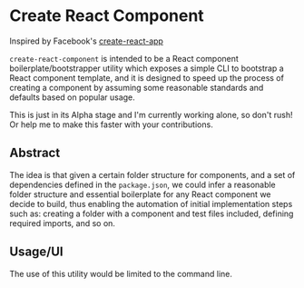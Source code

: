 # Create React Component

Inspired by Facebook's [create-react-app](https://github.com/facebook/create-react-app)

`create-react-component` is intended to be a React component boilerplate/bootstrapper utility which exposes a simple CLI to bootstrap a React component template, and it is designed to speed up the process of creating a component by assuming some reasonable standards and defaults based on popular usage.

This is just in its Alpha stage and I'm currently working alone, so don't rush! Or help me to make this faster with your contributions.

## Abstract

The idea is that given a certain folder structure for components, and a set of dependencies defined in the `package.json`, we could infer a reasonable folder structure and essential boilerplate for any React component we decide to build, thus enabling the automation of initial implementation steps such as: creating a folder with a component and test files included, defining required imports, and so on.

## Usage/UI

The use of this utility would be limited to the command line.
